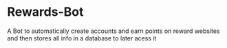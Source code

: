 # Rewards-Bot
A Bot to automatically create accounts and earn points on reward websites and then stores all info in a database to later acess it
